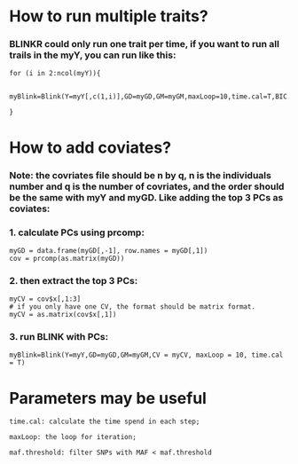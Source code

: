 # How to run multiple traits?
### BLINKR could only run one trait per time, if you want to run all trails in the myY, you can run like this:
    for (i in 2:ncol(myY)){

      myBlink=Blink(Y=myY[,c(1,i)],GD=myGD,GM=myGM,maxLoop=10,time.cal=T,BIC.method="naive")
  
    }

# How to add coviates?
### Note: the covriates file should be n by q, n is the individuals number and q is the number of covriates, and the order should be the same with myY and myGD. Like adding the top 3 PCs as coviates:
### 1. calculate PCs using prcomp:
    myGD = data.frame(myGD[,-1], row.names = myGD[,1])
    cov = prcomp(as.matrix(myGD))
### 2. then extract the top 3 PCs:
    myCV = cov$x[,1:3]
    # if you only have one CV, the format should be matrix format. 
    myCV = as.matrix(cov$x[,1])
### 3. run BLINK with PCs:
    myBlink=Blink(Y=myY,GD=myGD,GM=myGM,CV = myCV, maxLoop = 10, time.cal = T)
    
# Parameters may be useful
    time.cal: calculate the time spend in each step;

    maxLoop: the loop for iteration;

    maf.threshold: filter SNPs with MAF < maf.threshold
